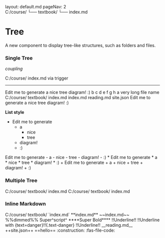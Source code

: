 <frontmatter>
  layout: default.md
  pageNav: 2
</frontmatter>

<div class="tree">
  C:/course/
  └── textbook/
      └── <tooltip content="hello">index.md</tooltip>
</div>

# Tree
A new component to display tree-like structures, such as folders and files.

### Single Tree
<tooltip content="test"><i>coupling</i></tooltip>
<tooltip id="tt:trigger_id" content="This tooltip triggered by a trigger"></tooltip>

<tree>
C:/course/
    <tooltip content="hello">index.md</tooltip>
    <trigger for="tt:trigger_id">via trigger</trigger>
</tree>

---
<tree>
Edit me to generate
  a
    nice
      tree
        diagram!
        :)
  b
    c
      d
        e
          f
            g
              h
                a very long file name
</tree>

<tree>
C:/course/
  textbook/
    index.md
  index.md
  reading.md
  site.json
</tree>

<tree>
Edit me to generate
  a
    nice
    tree
  diagram!
  :)
</tree>

**List style**
<tree>
- Edit me to generate
  - a
    - nice
    - tree
  - diagram!
  - :)
</tree>

<tree>
Edit me to generate
  - a
    - nice
    - tree
  - diagram!
  - :)
</tree>

<tree>
* Edit me to generate
  * a
    * nice
    * tree
  * diagram!
  * :)
</tree>

<tree>
+ Edit me to generate
  + a
    + nice
    + tree
  + diagram!
  + :)
</tree>

### Multiple Tree
<tree>
C:/course/
  textbook/
    index.md
C:/course/
  textbook/
    index.md
</tree>

### Inline Markdown
<tree>
C:/course/
  textbook/
    `index.md`
  **index.md**
    ~~index.md~~
    %%dimmed%%
    Super^script^
    ****Super Bold****
    !!Underline!!
    !!Underline with {text=danger}!!{.text-danger}
    <span class="text-danger">!!Underline!!</span>
  __reading.md__
  ++site.json++
  ==hello==
  :construction:
  :fas-file-code:
</tree>
